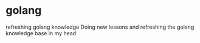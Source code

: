 # golang
refreshing golang knowledge
Doing new lessons and refreshing the golang knowledge base in my head
